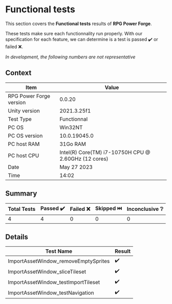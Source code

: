 # Functional tests

This section covers the **Functional tests** results of **RPG Power Forge**.

These tests make sure each functionnality run properly. With our specification for each feature, we can determine is a test is passed ✔️ or failed ❌.

*In development, the following numbers are not representative*

## Context

Item|Value
--|---
RPG Power Forge version| 0.0.20
Unity version| 2021.3.25f1
Test Type| Functionnal
PC OS| Win32NT
PC OS version| 10.0.19045.0
PC host RAM| 31Go RAM
PC host CPU| Intel(R) Core(TM) i7-10750H CPU @ 2.60GHz (12 cores)
Date| May 27 2023
Time| 14:02

## Summary

Total Tests|Passed ✔️|Failed ❌|Skipped ⏭️|Inconclusive ❔
-------|--------|---|---|---
4|4|0|0|0

## Details

Test Name|Result
-------|--------
ImportAssetWindow_removeEmptySprites| ✔️
ImportAssetWindow_sliceTileset| ✔️
ImportAssetWindow_testImportTileset| ✔️
ImportAssetWindow_testNavigation| ✔️
